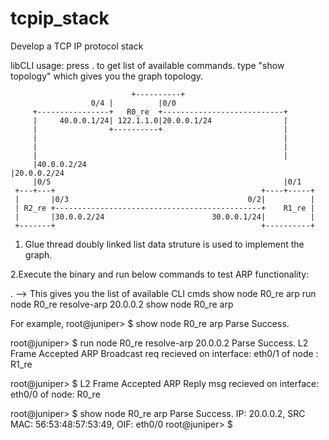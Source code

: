 # tcpip_stack
Develop a TCP IP protocol stack

libCLI usage:
press . to get list of available commands.
type "show topology" which gives you the graph topology.

                               +----------+
                      0/4 |          |0/0
         +----------------+   R0_re  +---------------------------+
         |     40.0.0.1/24| 122.1.1.0|20.0.0.1/24                |
         |                +----------+                           |
         |                                                       |
         |                                                       |
         |                                                       |
         |40.0.0.2/24                                            |20.0.0.2/24
         |0/5                                                    |0/1
     +---+---+                                              +----+-----+
     |       |0/3                                        0/2|          |
     | R2_re +----------------------------------------------+    R1_re |
     |       |30.0.0.2/24                        30.0.0.1/24|          |
     +-------+                                              +----------+



1. Glue thread doubly linked list data struture is used to implement the graph.

2.Execute the binary and run below commands to test ARP functionality:

. --> This gives you the list of available CLI cmds 
show node R0_re arp
run node R0_re resolve-arp 20.0.0.2
show node R0_re arp

For example,
root@juniper> $ show node R0_re arp
Parse Success.

root@juniper> $ run node R0_re resolve-arp 20.0.0.2
Parse Success.
L2 Frame Accepted
ARP Broadcast req recieved on interface: eth0/1 of node : R1_re

root@juniper> $ L2 Frame Accepted
ARP Reply msg recieved on interface: eth0/0 of node: R0_re

root@juniper> $ show node R0_re arp
Parse Success.
IP: 20.0.0.2, SRC MAC: 56:53:48:57:53:49, OIF: eth0/0
root@juniper> $


